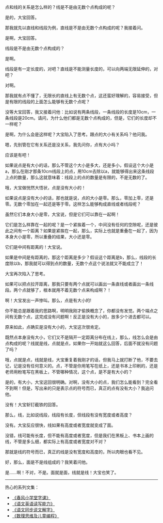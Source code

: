 点和线的关系是怎么样的？线是不是由无数个点构成的呢？

是的，大宝回答。

那我就先以直线和线段为例，直线是不是由无数个点构成的呢？我接着问。

是啊，大宝回答。

线段是不是由无数个点构成的？

是啊。

线段是有一定长度的，对吧？直线是不能测量长度的，可以向两端无限延伸的，对吧？

对啊。

那我就有点不懂了，无限长的直线上有无数个点，这还蛮好理解的，容易接受，但是有限的线段的上面怎么能够有无数个点呢？

没等大宝回答，我又接着问他：比如说有两条线段，一条线段的长度是10cm，一条线段是20cm。请问，为什么他们都是无数个点构成的，但是，它们的长度却不一样呢？

是啊，为什么会是这样呢？大宝陷入了思考。跟点的大小有关系吗？他问我。

嗯，先别管在它有关系还是没关系，我先问你，点有大小吗？

应该是有吧！

如果说点是有大小的话，那么不管这个大小是多大，还是多小，假设这个大小是a，那么在刚才那条10cm线段上的点，用10cm去除以a，就能够得出来这条线段上点的数量，那么这就意味着：线段上的点的数量是有限的，不是无数的了。

哦，大宝做恍然大悟状，点是没有大小的！

如果说点是没有大小的话，那也就是说，点的大小是零。那么，零加上零，还是零。无数个零加在一起还是等于零。这样怎么能够构成直线或者线段呢？

虽然它们本身大小是零，大宝说，但是它们可以靠在一起啊！

它们是怎么样靠在一起的呢？是一个紧挨着一个，中间没有任何的空隙呢，还是彼此之间有一个距离？如果是紧挨在一起，那么，实际上也就是重叠在一起了，因为本身大小是零，所以重叠的结果，大小还是零。

它们是中间有距离的！大宝说。

如果是中间是有距离的，那这个距离是多少？假设这个距离是b，那么，线段的长度除以b，那我就可以得到点的数量，无数个点这个说法就又不能成立了！

大宝再次陷入了思考。

如果可以把点拉开距离，那我只要有两个点就可以画出一条直线或者画出一条线段。两个点就够了，根本就用不着无数个点来构成啊？！

啊！大宝发出一声惨叫。那么，点是有大小的!

你不能总是跟着我的思路啊，明明我刚才偷换概念了，你都没有发觉。两个端点之间有无数个点，这完成没有问题啊！反正是没有大小的，放多少个进去都可以。

原来如此，点确实是没有大小的，大宝这次很肯定。

既然点本身没有大小，它们又不是隔开一定距离分布在线上，那么，线怎么会是由点构成的呢？线就是线，点就是点，如果你一开始就这么回答，后面不就没有问题了吗？

哦，点就是点，线就是线，大宝重复着我刚才的话，但我马上就打断了他，不要去记，记是没有任何意义的。点，不管是你用笔写在纸上，还是书本上印刷的，还是老师用粉笔写在黑板上，不管哪种情况，这个点，是不是有大小的？

是的，有大小，大宝这回很明确。对啊，没有大小的点，我们怎么能看到？完全看不到啊！但是，写出来的只是表示点的符号而已，真正的点有没有大小？我追问他。

没有！大宝斩钉截铁的回答。

那么，线，比如说线段，线段有长度，但线段有没有宽度或者高度？

没有。大宝反应很快，线如果有高度或者宽度就变成了面。

没错，线可能有长度，但不能有高度或者宽度，但是我们在黑板上、书本上画的线，不管是多么细，都实际上有高度或者宽度对不对？

那就是线的符号而已，真正的线是没有宽度和高度的，所以肉眼也看不见。

好，那么，面是不是线组成的？我笑着问他。

是……啊！不对，不是。面就是面，线就是线！大宝也笑了。

-------
热心的系列文集：
- [《春风小学堂字课》](http://www.jianshu.com/nb/19650121)
- [《语文英语读写能力》](http://www.jianshu.com/nb/8869173)
- [《语文同步说文解字》](http://www.jianshu.com/nb/6718880)
- [《数理思维及儿童编程》](http://www.jianshu.com/nb/10476879)



